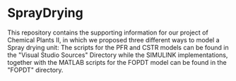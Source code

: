 # SprayDrying
This repository contains the supporting information for our project of Chemical Plants II, in which we proposed three different ways to model a Spray drying unit:
The scripts for the PFR and CSTR models can be found in the "Visual Studio Sources" Directory while the SIMULINK implementations, together with the MATLAB scripts for the FOPDT model can be found in the "FOPDT" directory.
